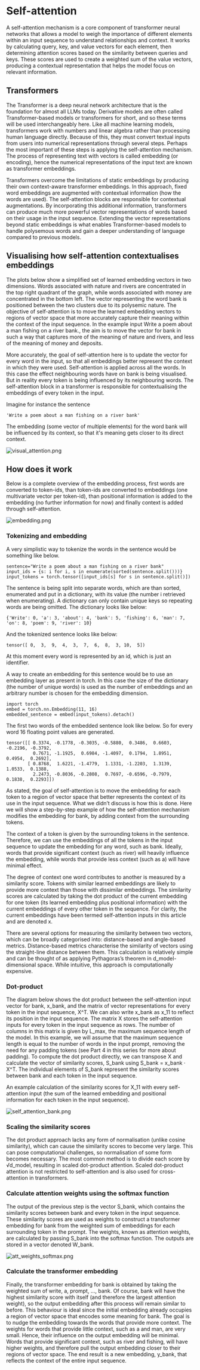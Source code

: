 # Self-attention

A self-attention mechanism is a core component of transformer neural networks that allows a model to weigh the importance of different elements within an input sequence to understand relationships and context. It works by calculating query, key, and value vectors for each element, then determining attention scores based on the similarity between queries and keys. These scores are used to create a weighted sum of the value vectors, producing a contextual representation that helps the model focus on relevant information.

## Transformers

 The Transformer is a deep neural network architecture that is the foundation for almost all LLMs today. Derivative models are often called Transformer-based models or transformers for short, and so these terms will be used interchangeably here. Like all machine learning models, transformers work with numbers and linear algebra rather than processing human language directly. Because of this, they must convert textual inputs from users into numerical representations through several steps. Perhaps the most important of these steps is applying the self-attention mechanism. The process of representing text with vectors is called embedding (or encoding), hence the numerical representations of the input text are known as transformer embeddings.
 
Transformers overcome the limitations of static embeddings by producing their own context-aware transformer embeddings. In this approach, fixed word embeddings are augmented with contextual information (how the words are used). The self-attention blocks are responsible for contextual augmentations. By incorporating this additional information, transformers can produce much more powerful vector representations of words based on their usage in the input sequence. Extending the vector representations beyond static embeddings is what enables Transformer-based models to handle polysemous words and gain a deeper understanding of language compared to previous models.

## Visualising how self-attention contextualises embeddings

The plots below show a simplified set of learned embedding vectors in two dimensions. Words associated with nature and rivers are concentrated in the top right quadrant of the graph, while words associated with money are concentrated in the bottom left. The vector representing the word bank is positioned between the two clusters due to its polysemic nature. The objective of self-attention is to move the learned embedding vectors to regions of vector space that more accurately capture their meaning within the context of the input sequence. In the example input Write a poem about a man fishing on a river bank., the aim is to move the vector for bank in such a way that captures more of the meaning of nature and rivers, and less of the meaning of money and deposits.

More accurately, the goal of self-attention here is to update the vector for every word in the input, so that all embeddings better represent the context in which they were used. Self-attention is applied across all the words. In this case the effect neighbouring words have on bank is being visualised. But in reality every token is being influenced by its neighbouring words. The self-attention block in a transformer is responsible for contextualising the embeddings of every token in the input. 

Imagine for instance the sentence 

```'Write a poem about a man fishing on a river bank'``` 

The embedding (some vector of multiple elements) for the word bank will be influenced by its context, so that it's meaning gets closer to its direct context.

![visual_attention.png](plots/visual_attention.png)

## How does it work

Below is a complete overview of the embedding process, first words are converted to token-ids, than token-ids are converted to embeddings (one multivariate vector per token-id), than positional information is added to the embedding (no further information for now) and finally context is added through self-attention.

![embedding.png](plots/embedding.png)

### Tokenizing and embedding

A very simplistic way to tokenize the words in the sentence would be something like below.

```
sentence="Write a poem about a man fishing on a river bank"
input_ids = {s: i for i, s in enumerate(sorted(sentence.split()))}
input_tokens = torch.tensor([input_ids[s] for s in sentence.split()])
```

The sentence is being split into separate words, which are than sorted, enumerated and put in a dictionary, with its value (the number i retrieved when enumerating).
A dictionary can only contain unique keys so repeating words are being omitted.
The dictionary looks like below:

```
{'Write': 0, 'a': 3, 'about': 4, 'bank': 5, 'fishing': 6, 'man': 7, 'on': 8, 'poem': 9, 'river': 10}
```

And the tokenized sentence looks like below:

```
tensor([ 0,  3,  9,  4,  3,  7,  6,  8,  3, 10,  5])
```
At this moment every word is represented by an id, which is just an identifier. 

A way to create an embedding for this sentence would be to use an embedding layer as present in torch. In this case the size of the dictionary (the number of unique words) is used as the number of embeddings and an arbitrary number is chosen for the embedding dimension.

```
import torch
embed = torch.nn.Embedding(11, 16)
embedded_sentence = embed(input_tokens).detach()
```

The first two words of the embedded sentence look like below. So for every word 16 floating point values are generated.

```
tensor([[ 0.3374, -0.1778, -0.3035, -0.5880,  0.3486,  0.6603, -0.2196, -0.3792,
          0.7671, -1.1925,  0.6984, -1.4097,  0.1794,  1.8951,  0.4954,  0.2692],
        [ 0.8768,  1.6221, -1.4779,  1.1331, -1.2203,  1.3139,  1.0533,  0.1388,
          2.2473, -0.8036, -0.2808,  0.7697, -0.6596, -0.7979,  0.1838,  0.2293]])
```

As stated, the goal of self-attention is to move the embedding for each token to a region of vector space that better represents the context of its use in the input sequence. What we didn’t discuss is how this is done. Here we will show a step-by-step example of how the self-attention mechanism modifies the embedding for bank, by adding context from the surrounding tokens.

The context of a token is given by the surrounding tokens in the sentence. Therefore, we can use the embeddings of all the tokens in the input sequence to update the embedding for any word, such as bank. Ideally, words that provide significant context (such as river) will heavily influence the embedding, while words that provide less context (such as a) will have minimal effect.

The degree of context one word contributes to another is measured by a similarity score. Tokens with similar learned embeddings are likely to provide more context than those with dissimilar embeddings. The similarity scores are calculated by taking the dot product of the current embedding for one token (its learned embedding plus positional information) with the current embeddings of every other token in the sequence. For clarity, the current embeddings have been termed self-attention inputs in this article and are denoted x.

There are several options for measuring the similarity between two vectors, which can be broadly categorised into: distance-based and angle-based metrics. Distance-based metrics characterise the similarity of vectors using the straight-line distance between them. This calculation is relatively simple and can be thought of as applying Pythagoras’s theorem in d_model-dimensional space. While intuitive, this approach is computationally expensive.

### Dot-product

The diagram below shows the dot product between the self-attention input vector for bank, x_bank, and the matrix of vector representations for every token in the input sequence, X^T. We can also write x_bank as x_11 to reflect its position in the input sequence. The matrix X stores the self-attention inputs for every token in the input sequence as rows. The number of columns in this matrix is given by L_max, the maximum sequence length of the model. In this example, we will assume that the maximum sequence length is equal to the number of words in the input prompt, removing the need for any padding tokens (see Part 4 in this series for more about padding). To compute the dot product directly, we can transpose X and calculate the vector of similarity scores, S_bank using S_bank = x_bank ⋅ X^T. The individual elements of S_bank represent the similarity scores between bank and each token in the input sequence.

An example calculation of the similarity scores for X_11 with every self-attention input (the sum of the learned embedding and positional information for each token in the input sequence). 

![self_attention_bank.png](plots/self_attention_bank.png)

### Scaling the similarity scores

The dot product approach lacks any form of normalisation (unlike cosine similarity), which can cause the similarity scores to become very large. This can pose computational challenges, so normalisation of some form becomes necessary. The most common method is to divide each score by √d_model, resulting in scaled dot-product attention. Scaled dot-product attention is not restricted to self-attention and is also used for cross-attention in transformers.

### Calculate attention weights using the softmax function

The output of the previous step is the vector S_bank, which contains the similarity scores between bank and every token in the input sequence. These similarity scores are used as weights to construct a transformer embedding for bank from the weighted sum of embeddings for each surrounding token in the prompt. The weights, known as attention weights, are calculated by passing S_bank into the softmax function. The outputs are stored in a vector denoted W_bank.

![att_weights_softmax.png](plots/att_weights_softmax.png)

### Calculate the transformer embedding

Finally, the transformer embedding for bank is obtained by taking the weighted sum of write, a, prompt, …, bank. Of course, bank will have the highest similarity score with itself (and therefore the largest attention weight), so the output embedding after this process will remain similar to before. This behaviour is ideal since the initial embedding already occupies a region of vector space that encodes some meaning for bank. The goal is to nudge the embedding towards the words that provide more context. The weights for words that provide little context, such as a and man, are very small. Hence, their influence on the output embedding will be minimal. Words that provide significant context, such as river and fishing, will have higher weights, and therefore pull the output embedding closer to their regions of vector space. The end result is a new embedding, y_bank, that reflects the context of the entire input sequence.

 